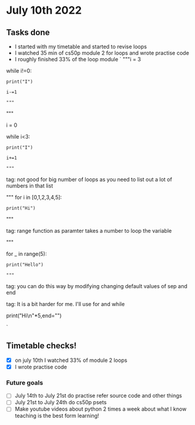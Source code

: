 # July 10th 2022
## Tasks done 
- I started with my timetable and started to revise loops
- I watched 35 min of cs50p module 2 for loops and wrote practise code
- I roughly finished 33% of the loop module
`
"""i = 3

while i!=0:

    print("I")
    
    i-=1
    
    """
    

"""

i = 0

while i<3:

    print("I")
    
    i+=1
    
    """
    
tag: not good for big number of loops as you need to list out a lot of numbers in that list

"""
for i in [0,1,2,3,4,5]:

    print("Hi")
    
  """  
  
tag: range function as paramter takes a number to loop the variable


"""

for _ in range(5):

    print("Hello")
    
    """
    
tag: you can do this way by modifying changing default values of sep and end

tag: It is a bit harder for me. I'll use for and while

print("Hi\n"*5,end="")

`
## Timetable checks!
- [x] on july 10th I watched 33% of module 2 loops
- [x] I wrote practise code
### Future goals
- [ ] July 14th to July 21st do practise refer source code and other things
- [ ] July 21st to July 24th do cs50p psets
- [ ] Make youtube videos about python 2 times a week about what I know teaching is the best form learning!
